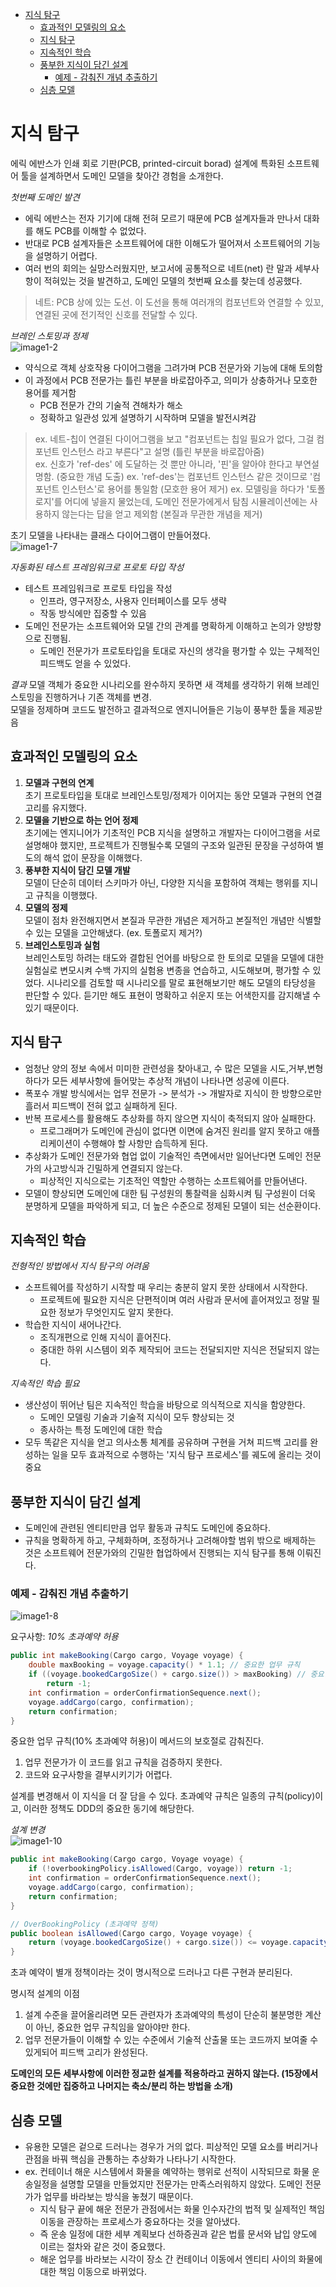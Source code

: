- [지식 탐구](#지식-탐구)
  - [효과적인 모델링의 요소](#효과적인-모델링의-요소)
  - [지식 탐구](#지식-탐구-1)
  - [지속적인 학습](#지속적인-학습)
  - [풍부한 지식이 담긴 설계](#풍부한-지식이-담긴-설계)
    - [예제 - 감춰진 개념 추출하기](#예제---감춰진-개념-추출하기)
  - [심층 모델](#심층-모델)

# 지식 탐구
에릭 에반스가 인쇄 회로 기판(PCB, printed-circuit borad) 설계에 특화된 소프트웨어 툴을 설계하면서 도메인 모델을 찾아간 경험을 소개한다.  

*첫번째 도메인 발견*
- 에릭 에반스는 전자 기기에 대해 전혀 모르기 때문에 PCB 설계자들과 만나서 대화를 해도 PCB를 이해할 수 없었다.  
- 반대로 PCB 설계자들은 소프트웨어에 대한 이해도가 떨어져서 소프트웨어의 기능을 설명하기 어렵다.
- 여러 번의 회의는 실망스러웠지만, 보고서에 공통적으로 네트(net) 란 말과 세부사항이 적혀있는 것을 발견하고, 도메인 모델의 첫번째 요소를 찾는데 성공했다.
> 네트: PCB 상에 있는 도선. 이 도선을 통해 여러개의 컴포넌트와 연결할 수 있꼬, 연결된 곳에 전기적인 신호를 전달할 수 있다.

*브레인 스토밍과 정제*  
![image1-2](../image/image1-2.png)
- 약식으로 객체 상호작용 다이어그램을 그려가며 PCB 전문가와 기능에 대해 토의함
- 이 과정에서 PCB 전문가는 틀린 부분을 바로잡아주고, 의미가 상충하거나 모호한 용어를 제거함
  - PCB 전문가 간의 기술적 견해차가 해소
  - 정확하고 일관성 있게 설명하기 시작하며 모델을 발전시켜감
> ex. 네트-칩이 연결된 다이어그램을 보고 "컴포넌트는 칩일 필요가 없다, 그걸 컴포넌트 인스턴스 라고 부른다"고 설명 (틀린 부분을 바로잡아줌)  
> ex. 신호가 'ref-des' 에 도달하는 것 뿐만 아니라, '핀'을 알아야 한다고 부연설명함. (중요한 개념 도출)
> ex. 'ref-des'는 컴포넌트 인스턴스 같은 것이므로 '컴포넌트 인스턴스'로 용어를 통일함 (모호한 용어 제거)
> ex. 모델링을 하다가 '토폴로지'를 어디에 넣을지 물었는데, 도메인 전문가에게서 탐침 시뮬레이션에는 사용하지 않는다는 답을 얻고 제외함 (본질과 무관한 개념을 제거)
 
초기 모델을 나타내는 클래스 다이어그램이 만들어졌다.  
![image1-7](../image/image1-7.png)

*자동화된 테스트 프레임워크로 프로토 타입 작성*
- 테스트 프레임워크로 프로토 타입을 작성
  - 인프라, 영구저장소, 사용자 인터페이스를 모두 생략
  - 작동 방식에만 집중할 수 있음
- 도메인 전문가는 소프트웨어와 모델 간의 관계를 명확하게 이해하고 논의가 양방향으로 진행됨.
  - 도메인 전문가가 프로토타입을 토대로 자신의 생각을 평가할 수 있는 구체적인 피드백도 얻을 수 있었다.

*결과*
모델 객체가 중요한 시나리오를 완수하지 못하면 새 객체를 생각하기 위해 브레인 스토밍을 진행하거나 기존 객체를 변경.  
모델을 정제하며 코드도 발전하고 결과적으로 엔지니어들은 기능이 풍부한 툴을 제공받음

## 효과적인 모델링의 요소
1. **모델과 구현의 연계**  
초기 프로토타입을 토대로 브레인스토밍/정제가 이어지는 동안 모델과 구현의 연결 고리를 유지했다.
2. **모델을 기반으로 하는 언어 정제**  
초기에는 엔지니어가 기초적인 PCB 지식을 설명하고 개발자는 다이어그램을 서로 설명해야 했지만, 프로젝트가 진행될수록 모델의 구조와 일관된 문장을 구성하여 별도의 해석 없이 문장을 이해했다.
3. **풍부한 지식이 담긴 모델 개발**  
모델이 단순히 데이터 스키마가 아닌, 다양한 지식을 포함하여 객체는 행위를 지니고 규칙을 이행했다.
4. **모델의 정제**  
모델이 점차 완전해지면서 본질과 무관한 개념은 제거하고 본질적인 개념만 식별할 수 있는 모델을 고안해냈다. (ex. 토폴로지 제거?)
5. **브레인스토밍과 실험**  
브레인스토밍 하려는 태도와 결합된 언어를 바탕으로 한 토의로 모델을 모델에 대한 실험실로 변모시켜 수백 가지의 실험용 변종을 연습하고, 시도해보며, 평가할 수 있었다.
시나리오를 검토할 때 시나리오를 말로 표현해보기만 해도 모델의 타당성을 판단할 수 있다. 듣기만 해도 표현이 명확하고 쉬운지 또는 어색한지를 감지해낼 수 있기 때문이다.

## 지식 탐구 
- 엄청난 양의 정보 속에서 미미한 관련성을 찾아내고, 수 많은 모델을 시도,거부,변형하다가 모든 세부사항에 들어맞는 추상적 개념이 나타나면 성공에 이른다. 
- 폭포수 개발 방식에서는 업무 전문가 -> 분석가 -> 개발자로 지식이 한 방향으로만 흘러서 피드백이 전혀 없고 실패하게 된다.
- 반복 프로세스를 활용해도 추상화를 하지 않으면 지식이 축적되지 않아 실패한다.
  - 프로그래머가 도메인에 관심이 없다면 이면에 숨겨진 원리를 알지 못하고 애플리케이션이 수행해야 할 사항만 습득하게 된다.
- 추상화가 도메인 전문가와 협업 없이 기술적인 측면에서만 일어난다면 도메인 전문가의 사고방식과 긴밀하게 연결되지 않는다.
  - 피상적인 지식으로는 기초적인 역할만 수행하는 소프트웨어를 만들어낸다.
- 모델이 향상되면 도메인에 대한 팀 구성원의 통찰력을 심화시켜 팀 구성원이 더욱 분명하게 모델을 파악하게 되고, 더 높은 수준으로 정제된 모델이 되는 선순환이다.

## 지속적인 학습
*전형적인 방법에서 지식 탐구의 어려움*
- 소프트웨어를 작성하기 시작할 때 우리는 충분히 알지 못한 상태에서 시작한다.
  - 프로젝트에 필요한 지식은 단편적이며 여러 사람과 문서에 흩어져있고 정말 필요한 정보가 무엇인지도 알지 못한다.
- 학습한 지식이 새어나간다.
  - 조직개편으로 인해 지식이 흩어진다.
  - 중대한 하위 시스템이 외주 제작되어 코드는 전달되지만 지식은 전달되지 않는다.

*지속적인 학습 필요*
- 생산성이 뛰어난 팀은 지속적인 학습을 바탕으로 의식적으로 지식을 함양한다.
  - 도메인 모델링 기술과 기술적 지식이 모두 향상되는 것
  - 종사하는 특정 도메인에 대한 학습
- 모두 똑같은 지식을 얻고 의사소통 체계를 공유하며 구현을 거쳐 피드백 고리를 완성하는 일을 모두 효과적으로 수행하는 '지식 탐구 프로세스'를 궤도에 올리는 것이 중요

## 풍부한 지식이 담긴 설계
- 도메인에 관련된 엔티티만큼 업무 활동과 규칙도 도메인에 중요하다. 
- 규칙을 명확하게 하고, 구체화하며, 조정하거나 고려해야할 범위 밖으로 배제하는 것은 소프트웨어 전문가와의 긴밀한 협업하에서 진행되는 지식 탐구를 통해 이뤄진다.

### 예제 - 감춰진 개념 추출하기
![image1-8](../image/image1-8.png)

요구사항: *10% 초과예약 허용*

```java
public int makeBooking(Cargo cargo, Voyage voyage) {
    double maxBooking = voyage.capacity() * 1.1; // 중요한 업무 규칙
    if ((voyage.bookedCargoSize() + cargo.size()) > maxBooking) // 중요한 업무 규칙
        return -1;
    int confirmation = orderConfirmationSequence.next();
    voyage.addCargo(cargo, confirmation);
    return confirmation;
}
```
중요한 업무 규칙(10% 초과예약 허용)이 메서드의 보호절로 감춰진다.
1. 업무 전문가가 이 코드를 읽고 규칙을 검증하지 못한다.
2. 코드와 요구사항을 결부시키기가 어렵다.

설계를 변경해서 이 지식을 더 잘 담을 수 있다. 초과예약 규칙은 일종의 규칙(policy)이고, 이러한 정책도 DDD의 중요한 동기에 해당한다.

*설계 변경*  
![image1-10](../image/image1-10.png)
```java
public int makeBooking(Cargo cargo, Voyage voyage) {
    if (!overbookingPolicy.isAllowed(Cargo, voyage)) return -1;
    int confirmation = orderConfirmationSequence.next();
    voyage.addCargo(cargo, confirmation);
    return confirmation;
}

// OverBookingPolicy (초과예약 정책)
public boolean isAllowed(Cargo cargo, Voyage voyage) {
    return (voyage.bookedCargoSize() + cargo.size()) <= voyage.capacity() * 1.1);
}
```
초과 예약이 별개 정책이라는 것이 명시적으로 드러나고 다른 구현과 분리된다.

명시적 설계의 이점
1. 설계 수준을 끌어올리려면 모든 관련자가 초과예약의 특성이 단순히 불분명한 계산이 아닌, 중요한 업무 규칙임을 알아야만 한다.
2. 업무 전문가들이 이해할 수 있는 수준에서 기술적 산출물 또는 코드까지 보여줄 수 있게되어 피드백 고리가 완성된다.

**도메인의 모든 세부사항에 이러한 정교한 설계를 적용하라고 권하지 않는다. (15장에서 중요한 것에만 집중하고 나머지는 축소/분리 하는 방법을 소개)**


## 심층 모델
- 유용한 모델은 겉으로 드러나는 경우가 거의 없다. 피상적인 모델 요소를 버리거나 관점을 바꿔 핵심을 관통하는 추상화가 나타나기 시작한다.
- ex. 컨테이너 해운 시스템에서 화물을 예약하는 행위로 선적이 시작되므로 화물 운송일정을 설명할 모델을 만들었지만 전문가는 만족스러워하지 않았다. 도메인 전문가가 업무를 바라보는 방식을 놓쳤기 때문이다.
  - 지식 탐구 끝에 해운 전문가 관점에서는 화물 인수자간의 법적 및 실제적인 책임 이동을 관장하는 프로세스가 중요하다는 것을 알아냈다.
  - 즉 운송 일정에 대한 세부 계획보다 선하증권과 같은 법률 문서와 납입 양도에 이르는 절차와 같은 것이 중요했다.
  - 해운 업무를 바라보는 시각이 장소 간 컨테이너 이동에서 엔티티 사이의 화물에 대한 책임 이동으로 바뀌었다.